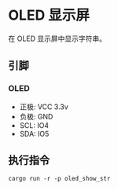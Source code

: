 # OLED 显示屏

在 OLED 显示屏中显示字符串。

## 引脚

### OLED

- 正极: VCC 3.3v
- 负极: GND
- SCL: IO4
- SDA: IO5

## 执行指令

```shell
cargo run -r -p oled_show_str
```
